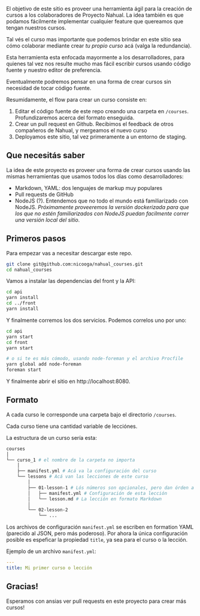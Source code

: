 El objetivo de este sitio es proveer una herramienta ágil para la creación de cursos a los colaboradores de Proyecto Nahual.
La idea también es que podamos fácilmente implementar cualquier feature que quereamos que tengan nuestros cursos.

Tal vés el curso mas importante que podemos brindar en este sitio sea cómo colaborar mediante crear *tu propio curso* acá (valga la redundancia).

Esta herramienta esta enfocada mayormente a los desarrolladores, para quienes tal vez nos resulte mucho mas fácil escribir cursos usando código fuente y nuestro editor de preferencia.

Eventualmente podremos pensar en una forma de crear cursos sin necesidad de tocar código fuente.

Resumidamente, el flow para crear un curso consiste en:

1. Editar el código fuente de este repo creando una carpeta en `/courses`. Profundizaremos acerca del formato enseguida.
2. Crear un pull request en Github. Recibimos el feedback de otros compañeros de Nahual, y mergeamos el nuevo curso
3. Deployamos este sitio, tal vez primeramente a un entorno de staging.

## Que necesitás saber

La idea de este proyecto es proveer una forma de crear cursos usando las mismas herramientas que usamos todos los días como desarrolladores:

- Markdown, YAML: dos lenguajes de markup muy populares
- Pull requests de GitHub
- NodeJS (?). Entendemos que no todo el mundo está familiarizado con NodeJS. *Próximamente proveeremos la versión dockerizada para que los que no estén familiarizados con NodeJS puedan facilmente correr una versión local del sitio*.

## Primeros pasos

Para empezar vas a necesitar descargar este repo.

~~~bash
git clone git@github.com:nicooga/nahual_courses.git
cd nahual_courses
~~~

Vamos a instalar las dependencias del front y la API:

~~~bash
cd api
yarn install
cd ../front
yarn install
~~~

Y finalmente corremos los dos servicios. Podemos correlos uno por uno:

~~~bash
cd api
yarn start
cd front
yarn start

# o si te es más cómodo, usando node-foreman y el archivo Procfile
yarn global add node-foreman
foreman start
~~~

Y finalmente abrir el sitio en http://localhost:8080.

## Formato

A cada curso le corresponde una carpeta bajo el directorio `/courses`.

Cada curso tiene una cantidad variable de lecciónes.

La estructura de un curso sería esta:

~~~bash
courses
│
└── curso_1 # el nombre de la carpeta no importa
    │
    ├── manifest.yml # Acá va la configuración del curso
    └── lessons # Acá van las lecciones de este curso
        │
        ├── 01-lesson-1 # Lós números son opcionales, pero dan órden a las lecciones
        │   ├── manifest.yml # Configuración de esta lección
        │   └── lesson.md # La lección en formato Markdown
        │
        └── 02-lesson-2
            └── ...
~~~

Los archivos de configuración `manifest.yml` se escriben en formation YAML (parecido al JSON, pero más poderoso).
Por ahora la única configuración posible es espeficar la propiedad `title`, ya sea para el curso o la lección.

Ejemplo de un archivo `manifest.yml`:

~~~yaml
---
title: Mi primer curso o lección
~~~

## Gracias!

Esperamos con ansias ver pull requests en este proyecto para crear más cursos!

